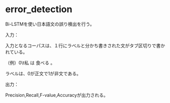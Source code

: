 # error_detection
Bi-LSTMを使い日本語文の誤り検出を行う。

入力：

入力となるコーパスは、１行にラベルと分かち書きされた文がタブ区切りで書かれている。

（例）0\t私 は 食べる 。
　

ラベルは、0が正文で1が非文である。



出力：

Precision,Recall,F-value,Accuracyが出力される。
